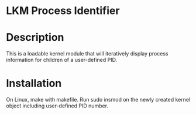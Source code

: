 # LKM Process Identifier 

# Description 

This is a loadable kernel module that will iteratively display process information for children of a user-defined PID. 

# Installation

On Linux, make with makefile. Run sudo insmod on the newly created kernel object including user-defined PID number. 
